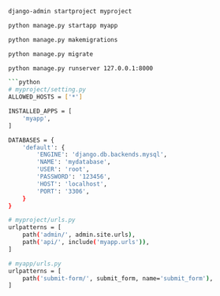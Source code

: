 ```bash
django-admin startproject myproject

python manage.py startapp myapp

python manage.py makemigrations

python manage.py migrate

python manage.py runserver 127.0.0.1:8000

```python
# myproject/setting.py
ALLOWED_HOSTS = ['*']

INSTALLED_APPS = [
    'myapp',
]

DATABASES = {
    'default': {
        'ENGINE': 'django.db.backends.mysql',
        'NAME': 'mydatabase',
        'USER': 'root',
        'PASSWORD': '123456',
        'HOST': 'localhost',
        'PORT': '3306',
    }
}

# myproject/urls.py
urlpatterns = [
    path('admin/', admin.site.urls),
    path('api/', include('myapp.urls')),  
]

# myapp/urls.py
urlpatterns = [
    path('submit-form/', submit_form, name='submit_form'),
]
```
